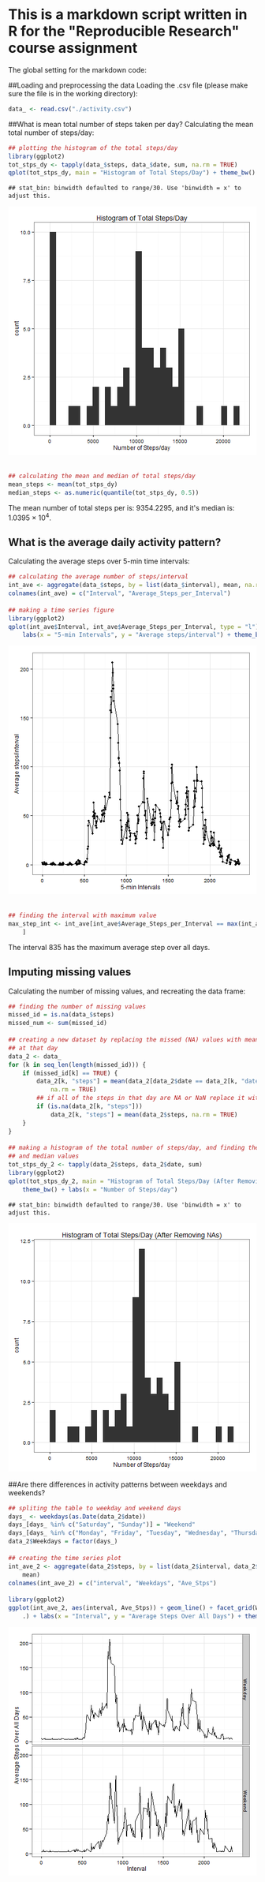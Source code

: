 

# This is a markdown script written in R for the "Reproducible Research" course assignment


The global setting for the markdown code:





##Loading and preprocessing the data
Loading the .csv file (please make sure the file is in the working directory):


```r
data_ <- read.csv("./activity.csv")
```



##What is mean total number of steps taken per day?
Calculating the mean total number of steps/day:

```r
## plotting the histogram of the total steps/day
library(ggplot2)
tot_stps_dy <- tapply(data_$steps, data_$date, sum, na.rm = TRUE)
qplot(tot_stps_dy, main = "Histogram of Total Steps/Day") + theme_bw() + labs(x = "Number of Steps/day")
```

```
## stat_bin: binwidth defaulted to range/30. Use 'binwidth = x' to adjust this.
```

![plot of chunk mean_steps](figure/mean_steps.png) 

```r

## calculating the mean and median of total steps/day
mean_steps <- mean(tot_stps_dy)
median_steps <- as.numeric(quantile(tot_stps_dy, 0.5))
```


The mean number of total steps per is: 9354.2295, and it's median is: 1.0395 &times; 10<sup>4</sup>.


## What is the average daily activity pattern?
Calculating the average steps over 5-min time intervals:

```r
## calculating the average number of steps/interval
int_ave <- aggregate(data_$steps, by = list(data_$interval), mean, na.rm = TRUE)
colnames(int_ave) = c("Interval", "Average_Steps_per_Interval")

## making a time series figure
library(ggplot2)
qplot(int_ave$Interval, int_ave$Average_Steps_per_Interval, type = "l") + geom_line() + 
    labs(x = "5-min Intervals", y = "Average steps/interval") + theme_bw()
```

![plot of chunk average_intervals_steps](figure/average_intervals_steps.png) 

```r

## finding the interval with maximum value
max_step_int <- int_ave[int_ave$Average_Steps_per_Interval == max(int_ave$Average_Steps_per_Interval), 
    ]
```


The interval 835 has the maximum average step over all days.

## Imputing missing values
Calculating the number of missing values, and recreating the data frame:

```r
## finding the number of missing values
missed_id = is.na(data_$steps)
missed_num <- sum(missed_id)

## creating a new dataset by replacing the missed (NA) values with mean steps
## at that day
data_2 <- data_
for (k in seq_len(length(missed_id))) {
    if (missed_id[k] == TRUE) {
        data_2[k, "steps"] = mean(data_2[data_2$date == data_2[k, "date"], "steps"], 
            na.rm = TRUE)
        ## if all of the steps in that day are NA or NaN replace it with total mean
        if (is.na(data_2[k, "steps"])) 
            data_2[k, "steps"] = mean(data_2$steps, na.rm = TRUE)
    }
}

## making a histogram of the total number of steps/day, and finding the mean
## and median values
tot_stps_dy_2 <- tapply(data_2$steps, data_2$date, sum)
library(ggplot2)
qplot(tot_stps_dy_2, main = "Histogram of Total Steps/Day (After Removing NAs)") + 
    theme_bw() + labs(x = "Number of Steps/day")
```

```
## stat_bin: binwidth defaulted to range/30. Use 'binwidth = x' to adjust this.
```

![plot of chunk remove_missed](figure/remove_missed.png) 


##Are there differences in activity patterns between weekdays and weekends?


```r
## spliting the table to weekday and weekend days
days_ <- weekdays(as.Date(data_2$date))
days_[days_ %in% c("Saturday", "Sunday")] = "Weekend"
days_[days_ %in% c("Monday", "Friday", "Tuesday", "Wednesday", "Thursday")] = "Weekday"
data_2$Weekdays = factor(days_)

## creating the time series plot
int_ave_2 <- aggregate(data_2$steps, by = list(data_2$interval, data_2$Weekdays), 
    mean)
colnames(int_ave_2) = c("interval", "Weekdays", "Ave_Stps")

library(ggplot2)
ggplot(int_ave_2, aes(interval, Ave_Stps)) + geom_line() + facet_grid(Weekdays ~ 
    .) + labs(x = "Interval", y = "Average Steps Over All Days") + theme_bw()
```

![plot of chunk weekdays](figure/weekdays.png) 






